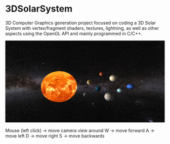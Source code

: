 # 3DSolarSystem
3D Computer Graphics generation project focused on coding a 3D Solar System with vertex/fragment shaders, textures, lightning, as well as other aspects using the OpenGL API and mainly programmed in C/C++.

![My Image](solar-system-final-result.PNG)

Mouse (left click) -> move camera view around
W -> move forward
A -> move left
D -> move right
S -> move backwards